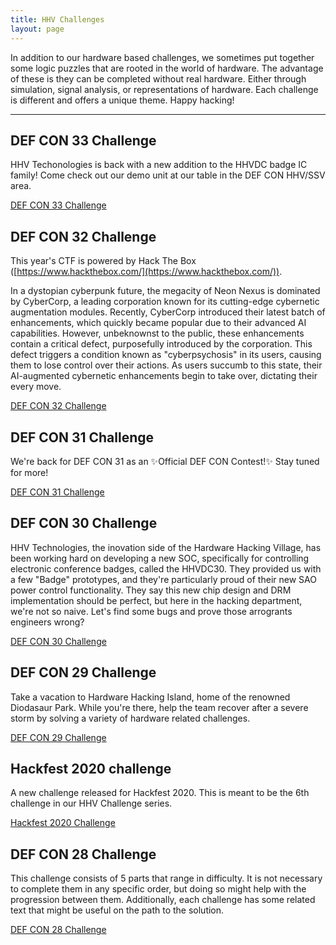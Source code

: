 ```yaml
---
title: HHV Challenges
layout: page
---
```


In addition to our hardware based challenges, we sometimes put together some logic puzzles that are rooted in the world of hardware. The advantage of these is they can be completed without real hardware. Either through simulation, signal analysis, or representations of hardware. Each challenge is different and offers a unique theme. Happy hacking!

* * *

## DEF CON 33 Challenge
HHV Techonologies is back with a new addition to the HHVDC badge IC family! Come check out our demo unit at our table in the DEF CON HHV/SSV area.

[DEF CON 33 Challenge](/challenges/dc33.html)


## DEF CON 32 Challenge
This year's CTF is powered by Hack The Box ([https://www.hackthebox.com/](https://www.hackthebox.com/)).

In a dystopian cyberpunk future, the megacity of Neon Nexus is dominated by CyberCorp, a leading corporation known for its cutting-edge cybernetic augmentation modules. Recently, CyberCorp introduced their latest batch of enhancements, which quickly became popular due to their advanced AI capabilities. However, unbeknownst to the public, these enhancements contain a critical defect, purposefully introduced by the corporation. This defect triggers a condition known as "cyberpsychosis" in its users, causing them to lose control over their actions. As users succumb to this state, their AI-augmented cybernetic enhancements begin to take over, dictating their every move.

[DEF CON 32 Challenge](/challenges/dc32.html)

## DEF CON 31 Challenge
We're back for DEF CON 31 as an ✨Official DEF CON Contest!✨ Stay tuned for more!

[DEF CON 31 Challenge](/challenges/dc31.html)

## DEF CON 30 Challenge
HHV Technologies, the inovation side of the Hardware Hacking Village, has been working hard on developing a new SOC, specifically for controlling electronic conference badges, called the HHVDC30. They provided us with a few "Badge" prototypes, and they're particularly proud of their new SAO power control functionality. They say this new chip design and DRM implementation should be perfect, but here in the hacking department, we're not so naive. Let's find some bugs and prove those arrogrants engineers wrong?

[DEF CON 30 Challenge](/challenges/dc30.html)

## DEF CON 29 Challenge
Take a vacation to Hardware Hacking Island, home of the renowned Diodasaur Park. While you're there, help the team recover after a severe storm by solving a variety of hardware related challenges.

[DEF CON 29 Challenge](/challenges/dc29.html)

## Hackfest 2020 challenge
A new challenge released for Hackfest 2020. This is meant to be the 6th challenge in our HHV Challenge series.

[Hackfest 2020 Challenge](/challenges/hf2020.html)

## DEF CON 28 Challenge
This challenge consists of 5 parts that range in difficulty. It is not necessary to complete them in any specific order, but doing so might help with the progression between them. Additionally, each challenge has some related text that might be useful on the path to the solution.

[DEF CON 28 Challenge](/challenges/dc28.html)
